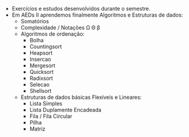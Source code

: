 - Exercícios e estudos desenvolvidos durante o semestre.
- Em AEDs II aprendemos finalmente Algoritmos e Estruturas de dados:
   - Somatórios
   - Complexidade / Notações Ω Θ β
   - Algoritmos de ordenação:
      - Bolha
      - Countingsort
      - Heapsort
      - Insercao
      - Mergesort
      - Quicksort
      - Radixsort
      - Selecao
      - Shellsort
   - Estruturas de dados básicas Flexíveis e Lineares:
      - Lista Simples
      - Lista Duplamente Encadeada
      - Fila / Fila Circular
      - Pilha
      - Matriz
